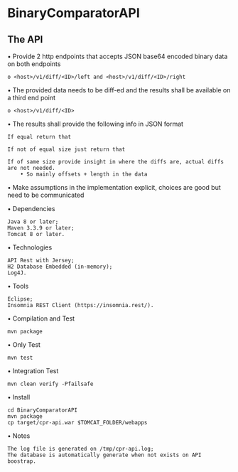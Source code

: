 # BinaryComparatorAPI

	
## The API

• Provide 2 http endpoints that accepts JSON base64 encoded binary data on both endpoints

	o <host>/v1/diff/<ID>/left and <host>/v1/diff/<ID>/right
• The provided data needs to be diff-ed and the results shall be available on a third end point
	
	o <host>/v1/diff/<ID>

• The results shall provide the following info in JSON format

	If equal return that
	
	If not of equal size just return that
	
	If of same size provide insight in where the diffs are, actual diffs are not needed.
		• So mainly offsets + length in the data
		
• Make assumptions in the implementation explicit, choices are good but need to be communicated
	
• Dependencies

	Java 8 or later;
	Maven 3.3.9 or later;
	Tomcat 8 or later.

• Technologies

	API Rest with Jersey;
	H2 Database Embedded (in-memory);
	Log4J.

• Tools

	Eclipse;
	Insomnia REST Client (https://insomnia.rest/).

• Compilation and Test
	
	mvn package

• Only Test
	
	mvn test

• Integration Test
	
	mvn clean verify -Pfailsafe	

• Install
	
	cd BinaryComparatorAPI
	mvn package
	cp target/cpr-api.war $TOMCAT_FOLDER/webapps

• Notes
	
	The log file is generated on /tmp/cpr-api.log;
	The database is automatically generate when not exists on API boostrap.

 
